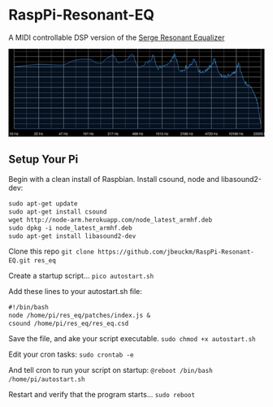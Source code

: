 # RaspPi-Resonant-EQ
A MIDI controllable DSP version of the [Serge Resonant Equalizer](http://www.cgs.synth.net/modules/cgs202_reseq.html)

![Frequency Response](peaks.png)

## Setup Your Pi

Begin with a clean install of Raspbian. Install csound, node and libasound2-dev:

```
sudo apt-get update
sudo apt-get install csound
wget http://node-arm.herokuapp.com/node_latest_armhf.deb
sudo dpkg -i node_latest_armhf.deb
sudo apt-get install libasound2-dev
```

Clone this repo
`git clone https://github.com/jbeuckm/RaspPi-Resonant-EQ.git res_eq`

Create a startup script...
`pico autostart.sh`

Add these lines to your autostart.sh file:
```
#!/bin/bash
node /home/pi/res_eq/patches/index.js &
csound /home/pi/res_eq/res_eq.csd
```

Save the file, and ake your script executable.
`sudo chmod +x autostart.sh`

Edit your cron tasks:
`sudo crontab -e`

And tell cron to run your script on startup:
`@reboot /bin/bash /home/pi/autostart.sh`

Restart and verify that the program starts...
`sudo reboot`






